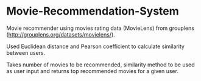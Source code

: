 # Movie-Recommendation-System
Movie recommender using movies rating data (MovieLens) from grouplens (http://grouplens.org/datasets/movielens/).

Used Euclidean distance and Pearson coefficient to calculate similarity between users.

Takes number of movies to be recommended, similarity method to be used as user input and returns top recommended movies for a given user.

